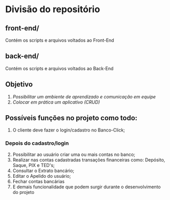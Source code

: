 # Divisão do repositório
## front-end/
Contém os scripts e arquivos voltados ao Front-End

## back-end/
Contém os scripts e arquivos voltados ao Back-End

## Objetivo
1) _Possibilitar um ambiente de aprendizado e comunicação em equipe_
3) _Colocar em prática um aplicativo (CRUD)_

## Possíveis funções no projeto como todo:
1) O cliente deve fazer o login/cadastro no Banco-Click;
### Depois do cadastro/login
2) Possibilitar ao usuário criar uma ou mais contas no banco;
3) Realizar nas contas cadastradas transações financeiras como: Depósito, Saque, PIX e TED's;
4) Consultar o Extrato bancário;
5) Editar o Apelido do usuário;
6) Fechar contas bancárias
7) E demais funcionalidade que podem surgir durante o desenvolvimento do projeto
